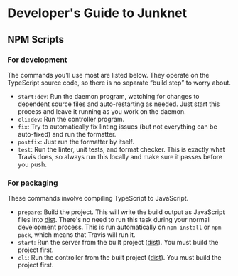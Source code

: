 # Developer's Guide to Junknet

## NPM Scripts

### For development

The commands you'll use most are listed below. 
They operate on the TypeScript source code, so there is no separate <q>build step</q> to worry about.

- `start:dev`: Run the daemon program, watching for changes to dependent source files and auto-restarting as needed. Just start this process and leave it running as you work on the daemon.
- `cli:dev`: Run the controller program.
- `fix`: Try to automatically fix linting issues (but not everything can be auto-fixed) and run the formatter.
- `postfix`: Just run the formatter by itself.
- `test`: Run the linter, unit tests, and format checker. This is exactly what Travis does, so always run this locally and make sure it passes before you push.

### For packaging

These commands involve compiling TypeScript to JavaScript.

- `prepare`: Build the project. This will write the build output as JavaScript files into [dist](dist). There's no need to run this task during your normal development process. This is run automatically on `npm install` or `npm pack`, which means that Travis will run it.
- `start`: Run the server from the built project ([dist](dist)). You must build the project first.
- `cli`: Run the controller from the built project ([dist](dist)). You must build the project first.
